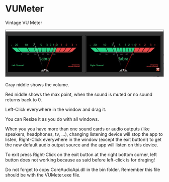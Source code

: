 # VUMeter
Vintage VU Meter

![GitHub Logo](vumeter.jpg)

Gray niddle shows the volume.

Red niddle shows the max point, when the sound is muted or no sound returns back to 0.

Left-Click everywhere in the window and drag it.

You can Resize it as you do with all windows.

When you you have more than one sound cards or audio outputs (like speakers, headphones, tv, ...), changing listening device will stop the app to listen, Right-Click everywhere in the window (except the exit button!) to get the new default audio output source and the app will listen on this device.

To exit press Right-Click on the exit button at the right bottom corner, left button does not working because as said before left-click is for draging!

Do not forget to copy CoreAudioApi.dll in the bin folder.  Remember this file should be with the VUMeter.exe file.  


